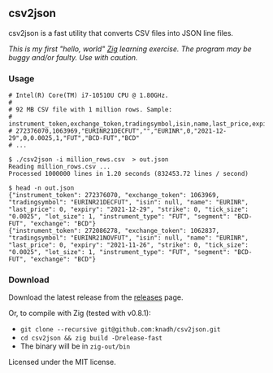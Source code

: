 ## csv2json

csv2json is a fast utility that converts CSV files into JSON line files.

*This is my first "hello, world" [Zig](https://ziglang.org) learning exercise. The program may be buggy and/or faulty. Use with caution.*


### Usage
```shell
# Intel(R) Core(TM) i7-10510U CPU @ 1.80GHz.
#
# 92 MB CSV file with 1 million rows. Sample:
# instrument_token,exchange_token,tradingsymbol,isin,name,last_price,expiry,strike,tick_size,lot_size,instrument_type,segment,exchange
# 272376070,1063969,"EURINR21DECFUT","","EURINR",0,"2021-12-29",0,0.0025,1,"FUT","BCD-FUT","BCD"
# ...

$ ./csv2json -i million_rows.csv  > out.json
Reading million_rows.csv ...
Processed 1000000 lines in 1.20 seconds (832453.72 lines / second)

$ head -n out.json
{"instrument_token": 272376070, "exchange_token": 1063969, "tradingsymbol": "EURINR21DECFUT", "isin": null, "name": "EURINR", "last_price": 0, "expiry": "2021-12-29", "strike": 0, "tick_size": "0.0025", "lot_size": 1, "instrument_type": "FUT", "segment": "BCD-FUT", "exchange": "BCD"}
{"instrument_token": 272086278, "exchange_token": 1062837, "tradingsymbol": "EURINR21NOVFUT", "isin": null, "name": "EURINR", "last_price": 0, "expiry": "2021-11-26", "strike": 0, "tick_size": "0.0025", "lot_size": 1, "instrument_type": "FUT", "segment": "BCD-FUT", "exchange": "BCD"}
```

### Download
Download the latest release from the [releases](https://github.com/knadh/csv2json/releases) page.

Or, to compile with Zig (tested with v0.8.1):
- `git clone --recursive git@github.com:knadh/csv2json.git`
- `cd csv2json && zig build -Drelease-fast`
- The binary will be in `zig-out/bin`


Licensed under the MIT license.

